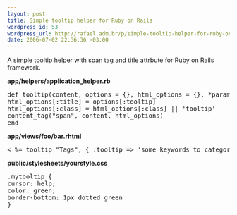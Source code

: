 ```yaml
--- 
layout: post
title: Simple tooltip helper for Ruby on Rails
wordpress_id: 53
wordpress_url: http://rafael.adm.br/p/simple-tooltip-helper-for-ruby-on-rails/
date: 2006-07-02 22:36:36 -03:00
---
```

A simple tooltip helper with span tag and title attrbute for Ruby on Rails framework.

<strong>app/helpers/application_helper.rb</strong>
<pre lang="ruby">def tooltip(content, options = {}, html_options = {}, *parameters_for_method_reference)
html_options[:title] = options[:tooltip]
html_options[:class] = html_options[:class] || 'tooltip'
content_tag("span", content, html_options)
end</pre>
<strong>app/views/foo/bar.rhtml</strong>
<pre lang="ruby">&lt; %= tooltip "Tags", { :tooltip =&gt; 'some keywords to categorize your data and help in future searches' }, :class =&gt; 'mytooltip' %&gt;</pre>
<strong>public/stylesheets/yourstyle.css</strong>
<pre lang="css">.mytooltip {
cursor: help;
color: green;
border-bottom: 1px dotted green
}</pre>
